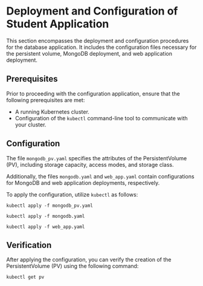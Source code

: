 # Deployment and Configuration of Student Application

This section encompasses the deployment and configuration procedures for the database application. It includes the configuration files necessary for the persistent volume, MongoDB deployment, and web application deployment.

## Prerequisites

Prior to proceeding with the configuration application, ensure that the following prerequisites are met:

- A running Kubernetes cluster.
- Configuration of the `kubectl` command-line tool to communicate with your cluster.

## Configuration

The file `mongodb_pv.yaml` specifies the attributes of the PersistentVolume (PV), including storage capacity, access modes, and storage class.

Additionally, the files `mongodb.yaml` and `web_app.yaml` contain configurations for MongoDB and web application deployments, respectively.

To apply the configuration, utilize `kubectl` as follows:

```
kubectl apply -f mongodb_pv.yaml
```
```
kubectl apply -f mongodb.yaml
```
```
kubectl apply -f web_app.yaml
```

## Verification

After applying the configuration, you can verify the creation of the PersistentVolume (PV) using the following command:

```bash
kubectl get pv